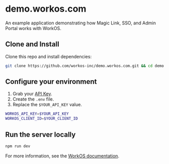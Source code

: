 # demo.workos.com

An example application demonstrating how Magic Link, SSO, and Admin Portal works with WorkOS.

## Clone and Install

Clone this repo and install dependencies:

```sh
git clone https://github.com/workos-inc/demo.workos.com.git && cd demo.workos.com && npm install
```

## Configure your environment

1. Grab your [API Key](https://dashboard.workos.com/api-keys).
2. Create the `.env` file.
3. Replace the `$YOUR_API_KEY` value.

```sh
WORKOS_API_KEY=$YOUR_API_KEY
WORKOS_CLIENT_ID=$YOUR_CLIENT_ID
```

## Run the server locally

```sh
npm run dev
```

For more information, see the [WorkOS documentation](https://workos.com/docs).

